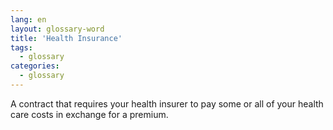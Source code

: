 ```yaml
---
lang: en
layout: glossary-word
title: 'Health Insurance'
tags:
  - glossary
categories:
  - glossary
---
```

A contract that requires your health insurer to pay some or all of your health care costs in exchange for a premium.